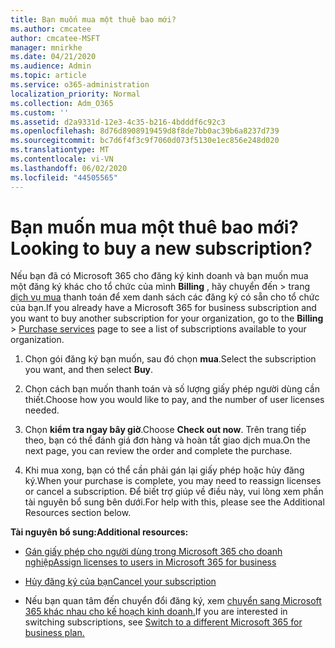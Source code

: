 ```yaml
---
title: Bạn muốn mua một thuê bao mới?
ms.author: cmcatee
author: cmcatee-MSFT
manager: mnirkhe
ms.date: 04/21/2020
ms.audience: Admin
ms.topic: article
ms.service: o365-administration
localization_priority: Normal
ms.collection: Adm_O365
ms.custom: ''
ms.assetid: d2a9331d-12e3-4c35-b216-4bdddf6c92c3
ms.openlocfilehash: 8d76d8908919459d8f8de7bb0ac39b6a8237d739
ms.sourcegitcommit: bc7d6f4f3c9f7060d073f5130e1ec856e248d020
ms.translationtype: MT
ms.contentlocale: vi-VN
ms.lasthandoff: 06/02/2020
ms.locfileid: "44505565"
---
```

# <a name="looking-to-buy-a-new-subscription"></a><span data-ttu-id="587c4-102">Bạn muốn mua một thuê bao mới?</span><span class="sxs-lookup"><span data-stu-id="587c4-102">Looking to buy a new subscription?</span></span>

<span data-ttu-id="587c4-103">Nếu bạn đã có Microsoft 365 cho đăng ký kinh doanh và bạn muốn mua một đăng ký khác cho tổ chức của mình **Billing** , hãy chuyển đến \> trang [dịch vụ mua](https://go.microsoft.com/fwlink/p/?linkid=868433) thanh toán để xem danh sách các đăng ký có sẵn cho tổ chức của bạn.</span><span class="sxs-lookup"><span data-stu-id="587c4-103">If you already have a Microsoft 365 for business subscription and you want to buy another subscription for your organization, go to the **Billing** \> [Purchase services](https://go.microsoft.com/fwlink/p/?linkid=868433) page to see a list of subscriptions available to your organization.</span></span>
 
1. <span data-ttu-id="587c4-104">Chọn gói đăng ký bạn muốn, sau đó chọn **mua**.</span><span class="sxs-lookup"><span data-stu-id="587c4-104">Select the subscription you want, and then select **Buy**.</span></span>

2. <span data-ttu-id="587c4-105">Chọn cách bạn muốn thanh toán và số lượng giấy phép người dùng cần thiết.</span><span class="sxs-lookup"><span data-stu-id="587c4-105">Choose how you would like to pay, and the number of user licenses needed.</span></span>

3. <span data-ttu-id="587c4-106">Chọn **kiểm tra ngay bây giờ**.</span><span class="sxs-lookup"><span data-stu-id="587c4-106">Choose **Check out now**.</span></span> <span data-ttu-id="587c4-107">Trên trang tiếp theo, bạn có thể đánh giá đơn hàng và hoàn tất giao dịch mua.</span><span class="sxs-lookup"><span data-stu-id="587c4-107">On the next page, you can review the order and complete the purchase.</span></span>

4. <span data-ttu-id="587c4-108">Khi mua xong, bạn có thể cần phải gán lại giấy phép hoặc hủy đăng ký.</span><span class="sxs-lookup"><span data-stu-id="587c4-108">When your purchase is complete, you may need to reassign licenses or cancel a subscription.</span></span> <span data-ttu-id="587c4-109">Để biết trợ giúp về điều này, vui lòng xem phần tài nguyên bổ sung bên dưới.</span><span class="sxs-lookup"><span data-stu-id="587c4-109">For help with this, please see the Additional Resources section below.</span></span>

 <span data-ttu-id="587c4-110">**Tài nguyên bổ sung:**</span><span class="sxs-lookup"><span data-stu-id="587c4-110">**Additional resources:**</span></span>
  
- [<span data-ttu-id="587c4-111">Gán giấy phép cho người dùng trong Microsoft 365 cho doanh nghiệp</span><span class="sxs-lookup"><span data-stu-id="587c4-111">Assign licenses to users in Microsoft 365 for business</span></span>](https://docs.microsoft.com/microsoft-365/admin/add-users/add-users)
    
- [<span data-ttu-id="587c4-112">Hủy đăng ký của bạn</span><span class="sxs-lookup"><span data-stu-id="587c4-112">Cancel your subscription</span></span>](https://docs.microsoft.com/microsoft-365/commerce/subscriptions/cancel-your-subscription)
    
- <span data-ttu-id="587c4-113">Nếu bạn quan tâm đến chuyển đổi đăng ký, xem [chuyển sang Microsoft 365 khác nhau cho kế hoạch kinh doanh.](https://docs.microsoft.com/microsoft-365/commerce/subscriptions/switch-to-a-different-plan)</span><span class="sxs-lookup"><span data-stu-id="587c4-113">If you are interested in switching subscriptions, see [Switch to a different Microsoft 365 for business plan.](https://docs.microsoft.com/microsoft-365/commerce/subscriptions/switch-to-a-different-plan)</span></span>